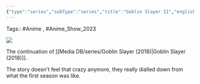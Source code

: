 ```yaml
---
{"type":"series","subType":"series","title":"Goblin Slayer II","englishTitle":"Goblin Slayer II","year":2023,"dataSource":"MALAPI","url":"https://myanimelist.net/anime/47160/Goblin_Slayer_II","id":47160,"genres":["Action","Adventure","Fantasy"],"studios":["LIDENFILMS"],"episodes":12,"duration":"23 min per ep","onlineRating":7.43,"actors":null,"image":"https://cdn.myanimelist.net/images/anime/1100/138338.jpg","released":true,"streamingServices":["Crunchyroll","Anime Digital Network","Aniverse","Bahamut Anime Crazy","Bilibili Global","Muse Asia","ProSieben MAXX"],"airing":true,"airedFrom":"06/10/2023","airedTo":"22/12/2023","watched":false,"lastWatched":"","personalRating":0,"tags":["mediaDB/tv/series"],"dateWatched":"2023-10-12","dg-publish":true,"rating":"⭐ 6.5","Hours":4.6,"status":"🟢 watched","permalink":"/media-db/series/goblin-slayer-ii-2023/","dgPassFrontmatter":true,"noteIcon":"3","created":"2023-12-15T08:46:29.441+05:30","updated":"2023-12-23T14:29:11.169+05:30"}
---
```


Tags:: #Anime , #Anime_Show_2023 

<img src="https://cdn.myanimelist.net/images/anime/1100/138338.jpg">

The continuation of [[Media DB/series/Goblin Slayer (2018)\|Goblin Slayer (2018)]].

The story doesn't feel that crazy anymore, they really dialled down from what the first season was like.